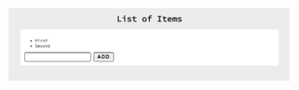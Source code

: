 <img src='https://github.com/loramoon/SoftUni/blob/master/JS%20Front-End/DOM%20and%20Events%20-%20Lab/04/List-Of-Items.gif?raw=true'>
